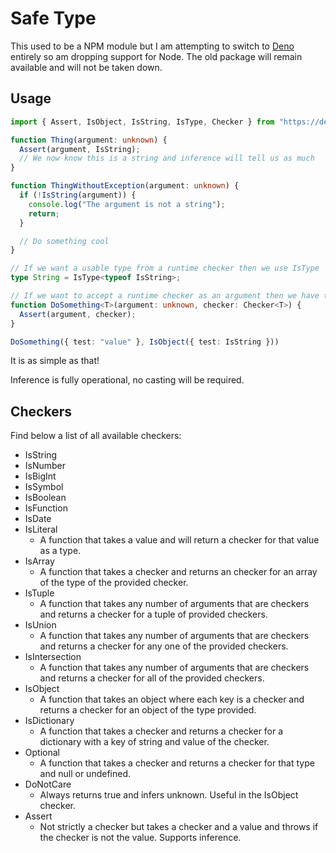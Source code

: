 # Safe Type

This used to be a NPM module but I am attempting to switch to [Deno](https://deno.land/) entirely so am dropping support for Node. The old package will remain available and will not be taken down.

## Usage

```TypeScript
import { Assert, IsObject, IsString, IsType, Checker } from "https://deno.land/x/safe_type@2.2.3/mod.ts";

function Thing(argument: unknown) {
  Assert(argument, IsString);
  // We now know this is a string and inference will tell us as much
}

function ThingWithoutException(argument: unknown) {
  if (!IsString(argument)) {
    console.log("The argument is not a string");
    return;
  }

  // Do something cool
}

// If we want a usable type from a runtime checker then we use IsType
type String = IsType<typeof IsString>;

// If we want to accept a runtime checker as an argument then we have this
function DoSomething<T>(argument: unknown, checker: Checker<T>) {
  Assert(argument, checker);
}

DoSomething({ test: "value" }, IsObject({ test: IsString }))
```

It is as simple as that!

Inference is fully operational, no casting will be required.

## Checkers

Find below a list of all available checkers:

- IsString
- IsNumber
- IsBigInt
- IsSymbol
- IsBoolean
- IsFunction
- IsDate
- IsLiteral
  - A function that takes a value and will return a checker for that value as a type.
- IsArray
  - A function that takes a checker and returns an checker for an array of the type of the provided checker.
- IsTuple
  - A function that takes any number of arguments that are checkers and returns a checker for a tuple of provided checkers.
- IsUnion
  - A function that takes any number of arguments that are checkers and returns a checker for any one of the provided checkers.
- IsIntersection
  - A function that takes any number of arguments that are checkers and returns a checker for all of the provided checkers.
- IsObject
  - A function that takes an object where each key is a checker and returns a checker for an object of the type provided.
- IsDictionary
  - A function that takes a checker and returns a checker for a dictionary with a key of string and value of the checker.
- Optional
  - A function that takes a checker and returns a checker for that type and null or undefined.
- DoNotCare
  - Always returns true and infers unknown. Useful in the IsObject checker.
- Assert
  - Not strictly a checker but takes a checker and a value and throws if the checker is not the value. Supports inference.